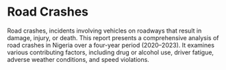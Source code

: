 # Road Crashes
Road crashes, incidents involving vehicles on roadways that result in damage, injury, or death. 
This report presents a comprehensive analysis of road crashes in Nigeria over a four-year period (2020–2023). It examines various contributing factors, including drug or alcohol use, driver fatigue, adverse weather conditions, and speed violations.
